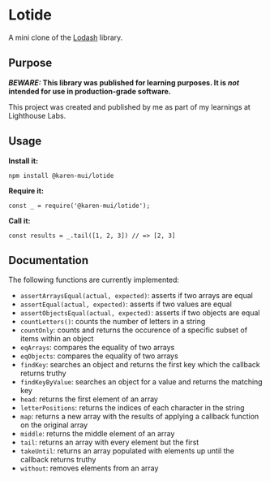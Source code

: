 # Lotide

A mini clone of the [Lodash](https://lodash.com) library.

## Purpose

**_BEWARE:_ This library was published for learning purposes. It is _not_ intended for use in production-grade software.**

This project was created and published by me as part of my learnings at Lighthouse Labs. 

## Usage

**Install it:**

`npm install @karen-mui/lotide`

**Require it:**

`const _ = require('@karen-mui/lotide');`

**Call it:**

`const results = _.tail([1, 2, 3]) // => [2, 3]`

## Documentation

The following functions are currently implemented:

* `assertArraysEqual(actual, expected)`: asserts if two arrays are equal
* `assertEqual(actual, expected)`: asserts if two values are equal
* `assertObjectsEqual(actual, expected)`: asserts if two objects are equal
* `countLetters()`: counts the number of letters in a string
* `countOnly`: counts and returns the occurence of a specific subset of items within an object
* `eqArrays`: compares the equality of two arrays
* `eqObjects`: compares the equality of two arrays
* `findKey`: searches an object and returns the first key which the callback returns truthy
* `findKeyByValue`: searches an object for a value and returns the matching key
* `head`: returns the first element of an array
* `letterPositions`: returns the indices of each character in the string
* `map`: returns a new array with the results of applying a callback function on the original array
* `middle`: returns the middle element of an array
* `tail`: returns an array with every element but the first
* `takeUntil`: returns an array populated with elements up until the callback returns truthy
* `without`: removes elements from an array